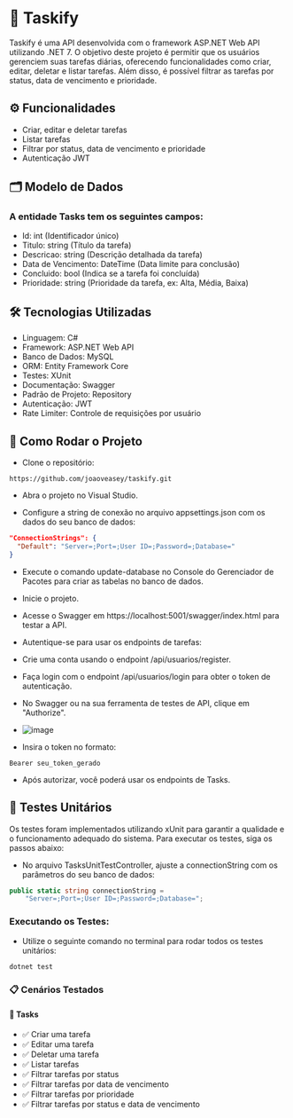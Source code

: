 # 📝 Taskify
Taskify é uma API desenvolvida com o framework ASP.NET Web API utilizando .NET 7. O objetivo deste projeto é permitir que os usuários gerenciem suas tarefas diárias, oferecendo funcionalidades como criar, editar, deletar e listar tarefas. Além disso, é possível filtrar as tarefas por status, data de vencimento e prioridade.

## ⚙️ Funcionalidades
- Criar, editar e deletar tarefas
- Listar tarefas
- Filtrar por status, data de vencimento e prioridade
- Autenticação JWT

## 🗂️ Modelo de Dados
### A entidade Tasks tem os seguintes campos:

- Id: int (Identificador único)
- Titulo: string (Título da tarefa)
- Descricao: string (Descrição detalhada da tarefa)
- Data de Vencimento: DateTime (Data limite para conclusão)
- Concluido: bool (Indica se a tarefa foi concluída)
- Prioridade: string (Prioridade da tarefa, ex: Alta, Média, Baixa)
  
## 🛠️ Tecnologias Utilizadas
- Linguagem: C#
- Framework: ASP.NET Web API
- Banco de Dados: MySQL
- ORM: Entity Framework Core
- Testes: XUnit
- Documentação: Swagger
- Padrão de Projeto: Repository
- Autenticação: JWT
- Rate Limiter: Controle de requisições por usuário
  
## 🚀 Como Rodar o Projeto
- Clone o repositório:
```` git
https://github.com/joaoveasey/taskify.git
````

- Abra o projeto no Visual Studio.
  
- Configure a string de conexão no arquivo appsettings.json com os dados do seu banco de dados:
````json
"ConnectionStrings": {
  "Default": "Server=;Port=;User ID=;Password=;Database="
}
````

- Execute o comando update-database no Console do Gerenciador de Pacotes para criar as tabelas no banco de dados.
- Inicie o projeto.
- Acesse o Swagger em https://localhost:5001/swagger/index.html para testar a API.
- Autentique-se para usar os endpoints de tarefas:
- Crie uma conta usando o endpoint /api/usuarios/register.
- Faça login com o endpoint /api/usuarios/login para obter o token de autenticação.
- No Swagger ou na sua ferramenta de testes de API, clique em "Authorize".
- ![image](https://github.com/user-attachments/assets/105e6b59-b67d-4788-ab01-693a630365ba)

- Insira o token no formato:
````
Bearer seu_token_gerado
````
- Após autorizar, você poderá usar os endpoints de Tasks.

## 🧪 Testes Unitários
Os testes foram implementados utilizando xUnit para garantir a qualidade e o funcionamento adequado do sistema. Para executar os testes, siga os passos abaixo:

- No arquivo TasksUnitTestController, ajuste a connectionString com os parâmetros do seu banco de dados:
````csharp
public static string connectionString =
    "Server=;Port=;User ID=;Password=;Database=";
````
### Executando os Testes:
- Utilize o seguinte comando no terminal para rodar todos os testes unitários:
````bash
dotnet test
````
### 📋 Cenários Testados

#### 🔖 Tasks
- ✅ Criar uma tarefa
- ✅ Editar uma tarefa
- ✅ Deletar uma tarefa
- ✅ Listar tarefas
- ✅ Filtrar tarefas por status
- ✅ Filtrar tarefas por data de vencimento
- ✅ Filtrar tarefas por prioridade
- ✅ Filtrar tarefas por status e data de vencimento
